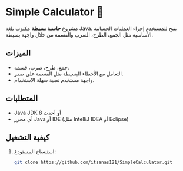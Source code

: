 # Simple Calculator 🧮

مشروع **حاسبة بسيطة** مكتوب بلغة Java. يتيح للمستخدم إجراء العمليات الحسابية الأساسية مثل الجمع، الطرح، الضرب والقسمة من خلال واجهة بسيطة.

## الميزات
- جمع، طرح، ضرب، قسمة.
- التعامل مع الأخطاء البسيطة مثل القسمة على صفر.
- واجهة مستخدم نصية سهلة الاستخدام.

## المتطلبات
- Java JDK 8 أو أحدث
- أي محرر Java أو IDE (مثل IntelliJ IDEA أو Eclipse)

## كيفية التشغيل
1. استنساخ المستودع:
   ```bash
   git clone https://github.com/itsanas121/SimpleCalculator.git